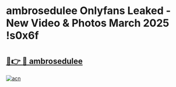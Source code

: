# ambrosedulee Onlyfans Leaked - New Video & Photos March 2025 !s0x6f

# <h2><a href="https://8hmk8b.iuczelnia.edu.pl?title=ambrosedulee&ref=s0x6f">🔗👉 🔴 ambrosedulee</a></h2>

[![acn](https://github.com/user-attachments/assets/0f9c940e-d8b0-45ae-aac7-cd30a18b3e1c)](https://8hmk8b.iuczelnia.edu.pl?title=ambrosedulee&ref=s0x6f)

